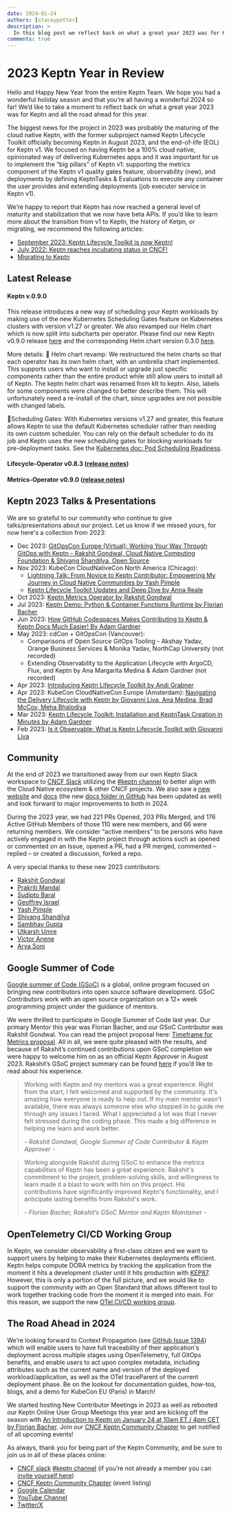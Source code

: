 ```yaml
---
date: 2024-01-24
authors: [staceypotter]
description: >
  In this blog post we reflect back on what a great year 2023 was for Keptn and the road ahead for this year.
comments: true
---
```


# 2023 Keptn Year in Review

Hello and Happy New Year from the entire Keptn Team. We hope you had a wonderful holiday season and that you’re all having a wonderful 2024 so far! We’d like to take a moment to reflect back on what a great year 2023 was for Keptn and all the road ahead for this year.  

The biggest news for the project in 2023 was probably the maturing of the cloud native Keptn, with the former subproject named Keptn Lifecycle Toolkit officially becoming Keptn in August 2023, and the end-of-life (EOL) for Keptn v1. We focused on having Keptn be a 100% cloud native, opinionated way of delivering Kubernetes apps and it was important for us to implement the “big pillars” of Keptn v1: supporting the metrics component of the Keptn v1 quality gates feature, observability (new), and deployments by defining KeptnTasks & Evaluations to execute any container the user provides and extending deployments (job executor service in Keptn v1).  

We’re happy to report that Keptn has now reached a general level of maturity and stabilization that we now have beta APIs. If you’d like to learn more about the transition from v1 to Keptn, the history of Ketpn, or migrating, we recommend the following articles:  

- [September 2023: Keptn Lifecycle Toolkit is now Keptn!](https://medium.com/keptn/keptn-lifecycle-toolkit-is-now-keptn-e0812217bf46) 
- [July 2022: Keptn reaches incubating status in CNCF!](https://medium.com/keptn/keptn-reaches-the-incubating-status-in-the-cncf-67291e2dda7) 
- [Migrating to Keptn](https://keptn.sh/latest/docs/migrate/) 

## Latest Release

#### Keptn v.0.9.0

This release introduces a new way of scheduling your Keptn workloads by making use of the new Kubernetes Scheduling Gates feature on Kubernetes clusters with version v1.27 or greater. We also revamped our Helm chart which is now split into subcharts per operator. Please find our new Keptn v0.9.0 release [here](https://github.com/keptn/lifecycle-toolkit/releases/tag/klt-v0.9.0) and the corresponding Helm chart version 0.3.0 [here](https://github.com/keptn/lifecycle-toolkit-charts/releases/tag/keptn-0.3.0). 


More details: 
🚀 Helm chart revamp:  We restructured the helm charts so that each operator has its own helm chart, with an umbrella chart implemented. This supports users who want to install  or upgrade just specific components rather than the entire product while still allow users to install all of Keptn. The keptn helm chart was renamed from klt to keptn. Also, labels for some components were changed to better describe them. This will unfortunately need a re-install of the chart, since upgrades are not possible with changed labels. 

🌟Scheduling Gates: With Kubernetes versions v1.27 and greater, this feature allows Keptn to use the default Kubernetes scheduler rather than needing its own custom scheduler. You can rely on the default scheduler to do its job and Keptn uses the new scheduling gates for blocking workloads for pre-deployment tasks. See the [Kubernetes doc: Pod Scheduling Readiness](https://kubernetes.io/docs/concepts/scheduling-eviction/pod-scheduling-readiness/).  

#### Lifecycle-Operator v0.8.3 ([release notes](https://github.com/keptn/lifecycle-toolkit/releases/tag/lifecycle-operator-v0.8.3))

#### Metrics-Operator v0.9.0 ([release notes](https://github.com/keptn/lifecycle-toolkit/releases/tag/metrics-operator-v0.9.0))


## Keptn 2023 Talks & Presentations

We are so grateful to our community who continue to give talks/presentations about our project. Let us know if we missed yours, for now here's a collection from 2023:
- Dec 2023: [GitOpsCon Europe (Virtual): Working Your Way Through GitOps with Keptn - Rakshit Gondwal, Cloud Native Computing Foundation & Shivang Shandilya, Open Source ](https://youtu.be/CQhXfzYVAwY?feature=shared)
- Nov 2023: KubeCon CloudNativeCon North America (Chicago):
  - [Lightning Talk: From Novice to Keptn Contributor: Empowering My Journey in Cloud Native Communities by Yash Pimple](https://youtu.be/TyZS5mH6vM0?feature=shared)
  - [Keptn Lifecycle Toolkit Updates and Deep Dive by Anna Reale](https://youtu.be/H3UxOwS06iI?feature=shared)  
- Oct 2023: [Keptn Metrics Operator by Rakshit Gondwal](https://youtu.be/K9O2Xi8P6Y0?feature=shared&t=549)
- Jul 2023: [Keptn Demo: Python & Container Functions Runtime by Florian Bacher](https://youtu.be/fkuo6CAJ1l8?feature=shared) 
- Jun 2023: [How GitHub Codespaces Makes Contributing to Keptn & Keptn Docs Much Easier! By Adam Gardner](https://youtu.be/sFNzOhZw7Eg) 
- May 2023: cdCon + GitOpsCon (Vancouver):
  - Comparisons of Open Source GitOps Tooling - Akshay Yadav, Orange Business Services & Monika Yadav, NorthCap University (not recorded)
  - Extending Observability to the Application Lifecycle with ArgoCD, Flux, and Keptn by Ana Margarita Medina & Adam Gardner (not recorded) 
- Apr 2023: [Introducing Keptn Lifecycle Toolkit by Andi Grabner](https://youtu.be/449HAFYkUlY?feature=shared) 
- Apr 2023: KubeCon CloudNativeCon Europe (Amsterdam): [Navigating the Delivery Lifecycle with Keptn by Giovanni Liva, Ana Medina, Brad McCoy, Meha Bhalodiya](https://youtu.be/Ezd6hGnRL84?feature=shared)
- Mar 2023: [Keptn Lifecycle Toolkit: Installation and KeptnTask Creation in Minutes by Adam Gardner](https://youtu.be/Hh01bBwZ_qM?feature=shared)
- Feb 2023: [Is it Observable: What is Keptn Lifecycle Toolkit with Giovanni Liva](https://youtu.be/Uvg4uG8AbFg?feature=shared)


## Community

At the end of 2023 we transitioned away from our own Keptn Slack workspace to [CNCF Slack](http://cloud-native.slack.com/) utilizing the [#keptn channel](https://cloud-native.slack.com/messages/keptn/) to better align with the Cloud Native ecosystem & other CNCF projects. We also saw a [new website](https://keptn.sh/) and [docs](https://keptn.sh/latest/docs/) (the new [docs folder in GitHub](https://github.com/keptn/lifecycle-toolkit/tree/main/docs) has been updated as well) and look forward to major improvements to both in 2024.  

During the 2023 year, we had 221 PRs Opened, 203 PRs Merged, and 176 Active GitHub Members of those 110 were new members, and 66 were returning members. We consider “active members” to be persons who have actively engaged in with the Keptn project through actions such as opened or commented on an Issue, opened a PR, had a PR merged, commented – replied – or created a discussion, forked a repo.  

A very special thanks to these new 2023 contributors:

- [Rakshit Gondwal](https://github.com/rakshitgondwal)
- [Prakriti Mandal](https://github.com/prakrit55)
- [Sudipto Baral](https://github.com/sudiptob2)
- [Geoffrey Israel](https://github.com/geoffrey1330) 
- [Yash Pimple](https://github.com/YashPimple) 
- [Shivang Shandilya](https://github.com/shivangshandilya)
- [Sambhav Gupta](https://github.com/sambhavgupta0705)
- [Utkarsh Umre](https://github.com/UtkarshUmre) 
- [Victor Anene](https://github.com/Vickysomtee)
- [Arya Soni](https://github.com/aryasoni98) 


## Google Summer of Code

[Google summer of Code (GSoC)](https://summerofcode.withgoogle.com/) is a global, online program focused on bringing new contributors into open source software development. GSoC Contributors work with an open source organization on a 12+ week programming project under the guidance of mentors. 

We were thrilled to participate in Google Summer of Code last year. Our primary Mentor this year was Florian Bacher, and our GSoC Contributor was Rakshit Gondwal. You can read the project proposal here: [Timeframe for Metrics proposal](https://summerofcode.withgoogle.com/archive/2023/projects/e7z3n3kH). All in all, we were quite pleased with the results, and because of Rakshit’s continued contributions upon GSoC completion we were happy to welcome him on as an official Keptn Approver in August 2023. Rakshit’s GSoC project summary can be found [here](https://github.com/rakshitgondwal/gsoc-2023) if you’d like to read about his experience.  

> Working with Keptn and my mentors was a great experience. Right from the start, I felt welcomed and supported by the community. It's amazing how everyone is ready to help out. If my main mentor wasn't available, there was always someone else who stepped in to guide me through any issues I faced. What I appreciated a lot was that I never felt stressed during the coding phase. This made a big difference in helping me learn and work better.
>  
> *- Rakshit Gondwal, Google Summer of Code Contributor & Keptn Approver -*

> Working alongside Rakshit during GSoC to enhance the metrics capabilities of Keptn has been a great experience. Rakshit's commitment to the project, problem-solving skills, and willingness to learn made it a blast to work with him on this project. His contributions have significantly improved Keptn's functionality, and I anticipate lasting benefits from Rakshit's work.
> 
> *- Florian Bacher, Rakshit’s GSoC Mentor and Keptn Maintainer -*


## OpenTelemetry CI/CD Working Group

In Keptn, we consider observability a first-class citizen and we want to support users by helping to make their Kubernetes deployments efficient. Keptn helps compute DORA metrics by tracking the application from the moment it hits a development cluster until it hits production with [KEP87](https://github.com/keptn/enhancement-proposals/blob/main/text/0087-klt-traceid-propagation.md). However, this is only a portion of the full picture, and we would like to support the community with an Open Standard that allows different tool to work together tracking code from the moment it is merged into main. For this reason, we support the new [OTel CI/CD working group](https://github.com/open-telemetry/community/pull/1822/files). 


## The Road Ahead in 2024

We’re looking forward to Context Propagation (see [GitHub Issue 1394](https://github.com/keptn/lifecycle-toolkit/issues/1394)) which will enable users to have full traceability of their application's deployment across multiple stages using OpenTelemetry, full GitOps benefits, and enable users to act upon complex metadata, including attributes such as the current name and version of the deployed workload/application, as well as the OTel traceParent of the current deployment phase. Be on the lookout for documentation guides, how-tos, blogs, and a demo for KubeCon EU (Paris) in March! 

We started hosting New Contributor Meetings in 2023 as well as rebooted our Keptn Online User Group Meetings this year and are kicking off the season with [An Introduction to Keptn on January 24 at 10am ET / 4pm CET by Florian Bacher](https://community.cncf.io/events/details/cncf-keptn-community-presents-keptn-online-user-group-meeting-an-introduction-to-keptn/). Join our [CNCF Keptn Community Chapter](https://community.cncf.io/keptn-community/) to get notified of all upcoming events! 

As always, thank you for being part of the Keptn Community, and be sure to join us in all of these places online:

- [CNCF slack](http://cloud-native.slack.com/) [#keptn channel](https://cloud-native.slack.com/messages/keptn/) (if you’re not already a member you can [invite yourself here](https://communityinviter.com/apps/cloud-native/cncf)) 
- [CNCF Keptn Community Chapter](https://community.cncf.io/keptn-community/) (event listing)
- [Google Calendar](https://calendar.google.com/calendar/u/0?cid=ZHluYXRyYWNlLmNvbV9hYmpyaDF1a2YxOGloNDc3dGIxZWthZzJhZ0Bncm91cC5jYWxlbmRhci5nb29nbGUuY29t)
- [YouTube Channel](https://www.youtube.com/channel/UCHMn9HyAMeb81bRlaOuZyuQ)
- [Twitter/X](https://twitter.com/keptnProject)

